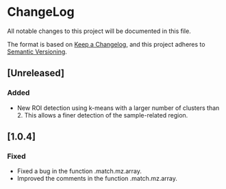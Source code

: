 # ChangeLog

All notable changes to this project will be documented in this file.

The format is based on [Keep a Changelog](https://keepachangelog.com/en/1.0.0/),
and this project adheres to [Semantic Versioning](https://semver.org/spec/v2.0.0.html).

## [Unreleased]
### Added
- New ROI detection using k-means with a larger number of clusters than 2. This allows a finer detection of the sample-related region.

## [1.0.4]
### Fixed
- Fixed a bug in the function .match.mz.array.
- Improved the comments in the function .match.mz.array.
